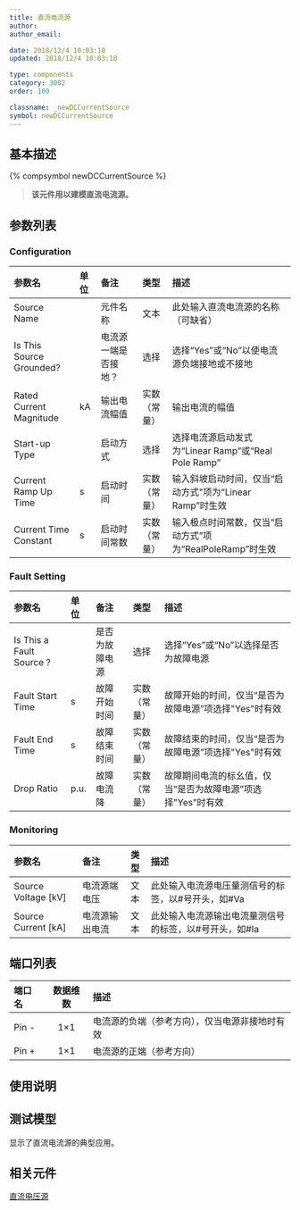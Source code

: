 ```yaml
---
title: 直流电流源
author: 
author_email:

date: 2018/12/4 10:03:10
updated: 2018/12/4 10:03:10

type: components
category: 3002
order: 100

classname: _newDCCurrentSource
symbol: newDCCurrentSource
---
```

## 基本描述
{% compsymbol newDCCurrentSource %}

> **该元件用以建模直流电流源。**

## 参数列表
### Configuration
| 参数名 | 单位 | 备注 | 类型 | 描述 |
| :--- | :--- | :--- | :--: | :--- |
| Source Name |  | 元件名称 | 文本 | 此处输入直流电流源的名称（可缺省） |
| Is This Source Grounded? |  | 电流源一端是否接地？ | 选择 | 选择“Yes”或“No”以使电流源负端接地或不接地 |
| Rated Current Magnitude | kA | 输出电流幅值 | 实数（常量） | 输出电流的幅值 |
| Start-up Type |  | 启动方式 | 选择 | 选择电流源启动发式为“Linear Ramp”或“Real Pole Ramp” |
| Current Ramp Up Time | s | 启动时间 | 实数（常量） | 输入斜坡启动时间，仅当“启动方式"项为“Linear Ramp”时生效 |
| Current Time Constant | s | 启动时间常数 | 实数（常量） | 输入极点时间常数，仅当“启动方式”项为“RealPoleRamp”时生效 |

### Fault Setting
| 参数名 | 单位 | 备注 | 类型 | 描述 |
| :--- | :--- | :--- | :--: | :--- |
| Is This a Fault Source ? |  | 是否为故障电源 | 选择 | 选择“Yes”或“No”以选择是否为故障电源|
| Fault Start Time | s | 故障开始时间 | 实数（常量） | 故障开始的时间，仅当“是否为故障电源”项选择"Yes"时有效 |
| Fault End Time | s | 故障结束时间 | 实数（常量） | 故障结束的时间，仅当“是否为故障电源”项选择"Yes"时有效 |
| Drop Ratio | p.u. | 故障电流降 | 实数（常量） | 故障期间电流的标幺值，仅当“是否为故障电源”项选择"Yes"时有效|

### Monitoring
| 参数名 | 备注 | 类型 | 描述 |
| :--- | :--- | :--: | :--- |
| Source Voltage \[kV\] | 电流源端电压 | 文本 | 此处输入电流源电压量测信号的标签，以#号开头，如#Va |
| Source Current \[kA\] | 电流源输出电流 | 文本 | 此处输入电流源输出电流量测信号的标签，以#号开头，如#Ia |


## 端口列表

| 端口名 | 数据维数 | 描述 |
| :--- | :--:  | :--- |
| Pin - | 1×1 | 电流源的负端（参考方向），仅当电源非接地时有效 |                   
| Pin + | 1×1 | 电流源的正端（参考方向）|                   

## 使用说明


## 测试模型
[<test name>](<test link>)显示了直流电流源的典型应用。

## 相关元件

[直流电压源](/components/comp_newDCVoltageSource.html)
